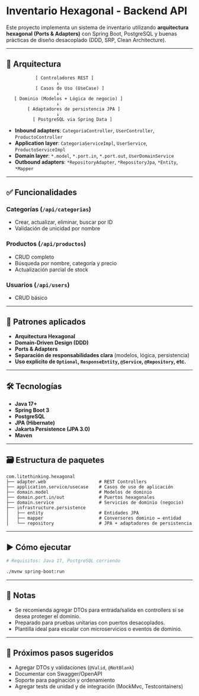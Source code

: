 # Inventario Hexagonal - Backend API

Este proyecto implementa un sistema de inventario utilizando **arquitectura hexagonal (Ports & Adapters)** con Spring Boot, PostgreSQL y buenas prácticas de diseño desacoplado (DDD, SRP, Clean Architecture).

---

## 🧱 Arquitectura

```plaintext
           [ Controladores REST ]
                   ↓
           [ Casos de Uso (UseCase) ]
                   ↓
   [ Dominio (Modelos + Lógica de negocio) ]
                   ↓
        [ Adaptadores de persistencia JPA ]
                   ↓
          [ PostgreSQL via Spring Data ]
```

- **Inbound adapters**: `CategoriaController`, `UserController`, `ProductoController`
- **Application layer**: `CategoriaServiceImpl`, `UserService`, `ProductoServiceImpl`
- **Domain layer**: `*.model`, `*.port.in`, `*.port.out`, `UserDomainService`
- **Outbound adapters**: `*RepositoryAdapter`, `*RepositoryJpa`, `*Entity`, `*Mapper`

---

## ✅ Funcionalidades

### Categorías (`/api/categorias`)
- Crear, actualizar, eliminar, buscar por ID
- Validación de unicidad por nombre

### Productos (`/api/productos`)
- CRUD completo
- Búsqueda por nombre, categoría y precio
- Actualización parcial de stock

### Usuarios (`/api/users`)
- CRUD básico

---

## 🧠 Patrones aplicados

- **Arquitectura Hexagonal**
- **Domain-Driven Design (DDD)**
- **Ports & Adapters**
- **Separación de responsabilidades clara** (modelos, lógica, persistencia)
- **Uso explícito de `Optional`, `ResponseEntity`, `@Service`, `@Repository`, etc.**

---

## 🛠 Tecnologías

- **Java 17+**
- **Spring Boot 3**
- **PostgreSQL**
- **JPA (Hibernate)**
- **Jakarta Persistence (JPA 3.0)**
- **Maven**

---

## 🗃️ Estructura de paquetes

```
com.litethinking.hexagonal
├── adapter.web                    # REST Controllers
├── application.service/usecase    # Casos de uso de aplicación
├── domain.model                   # Modelos de dominio
├── domain.port.in/out             # Puertos hexagonales
├── domain.service                 # Servicios de dominio (negocio)
├── infrastructure.persistence
│   ├── entity                     # Entidades JPA
│   ├── mapper                     # Conversores dominio ↔ entidad
│   └── repository                 # JPA + adaptadores de persistencia
```

---

## ▶️ Cómo ejecutar

```bash
# Requisitos: Java 17, PostgreSQL corriendo

./mvnw spring-boot:run
```

---

## 📌 Notas

- Se recomienda agregar DTOs para entrada/salida en controllers si se desea proteger el dominio.
- Preparado para pruebas unitarias con puertos desacoplados.
- Plantilla ideal para escalar con microservicios o eventos de dominio.

---

## 🚧 Próximos pasos sugeridos

- Agregar DTOs y validaciones (`@Valid`, `@NotBlank`)
- Documentar con Swagger/OpenAPI
- Soporte para paginación y ordenamiento
- Agregar tests de unidad y de integración (MockMvc, Testcontainers)
